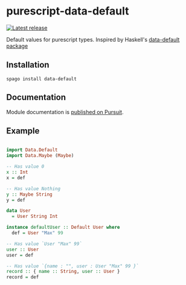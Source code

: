 # purescript-data-default

[![Latest release](http://img.shields.io/github/release/thought2/purescript-data-default.svg)](https://github.com/thought2/purescript-data-default/releases)

Default values for purescript types. Inspired by Haskell's [data-default package](https://hackage.haskell.org/package/data-default)

## Installation

```
spago install data-default
```

## Documentation

Module documentation is [published on Pursuit](http://pursuit.purescript.org/packages/purescript-data-default).

## Example

```hs

import Data.Default
import Data.Maybe (Maybe)

-- Has value 0
x :: Int
x = def

-- Has value Nothing
y :: Maybe String
y = def

data User
  = User String Int

instance defaultUser :: Default User where
  def = User "Max" 99

-- Has value `User "Max" 99`
user :: User
user = def

-- Has value `{name : "", user : User "Max" 99 }`
record :: { name :: String, user :: User }
record = def
```
